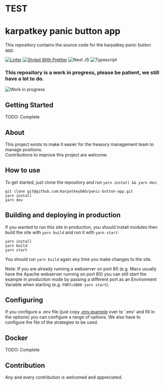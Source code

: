 # TEST
# karpatkey panic button app

This repository contains the source code for the karpatkey panic button app.

[![Linter](https://github.com/KarpatkeyDAO/panic-button-app/workflows/linter/badge.svg)](https://github.com/KarpatkeyDAO/panic-button-app/actions?query=workflow%3Alinter)
[![Styled With Prettier](https://img.shields.io/badge/code_style-prettier-ff69b4.svg)](https://prettier.io/)
![Next JS](https://img.shields.io/badge/Next%20JS-13.4.13-blue)
![Typescript](https://img.shields.io/badge/Typescript-5.1.6-blue)

### This repository is a work in progress, please be patient, we still have a lot to do.

![Work in progress](https://media.giphy.com/media/JomVilU47wifhL9FSQ/giphy.gif)

## Getting Started

TODO: Complete

## About

This project exists to make it easier for the treasury management team to manage positions.  
Contributions to improve this project are welcome.

## How to use

To get started, just clone the repository and run `yarn install && yarn dev`:

    git clone git@github.com:KarpatkeyDAO/panic-button-app.git
    yarn install
    yarn dev

## Building and deploying in production

If you wanted to run this site in production, you should install modules then build the site with `yarn build` and run it with `yarn start`:

    yarn install
    yarn build
    yarn start

You should run `yarn build` again any time you make changes to the site.

Note: If you are already running a webserver on port 80 (e.g. Macs usually have the Apache webserver running on port 80) you can still start the example in production mode by passing a different port as an Environment Variable when starting (e.g. `PORT=3000 yarn start`).

## Configuring

If you configure a .env file (just copy [.env.example](https://github.com/KarpatkeyDAO/panic-button-app/blob/develop/.env.example) over to '.env' and fill in the options) you can configure a range of options.
We also have to configure the file of the strategies to be used.

## Docker

TODO: Complete

## Contribution

Any and every contribution is welcomed and appreciated.
